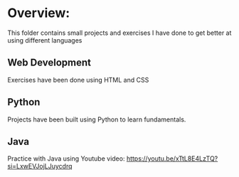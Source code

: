 # Overview:

This folder contains small projects and exercises I have done to get better at using different languages

## Web Development
Exercises have been done using HTML and CSS

## Python
Projects have been built using Python to learn fundamentals.

## Java
Practice with Java using Youtube video: https://youtu.be/xTtL8E4LzTQ?si=LxwEVJojLJuycdrq 

